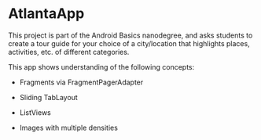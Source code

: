 # AtlantaApp

This project is part of the Android Basics nanodegree, and asks students to create a tour guide for your choice of a city/location that
highlights places, activities, etc. of different categories.

This app shows understanding of the following concepts:

- Fragments via FragmentPagerAdapter

- Sliding TabLayout

- ListViews

- Images with multiple densities
